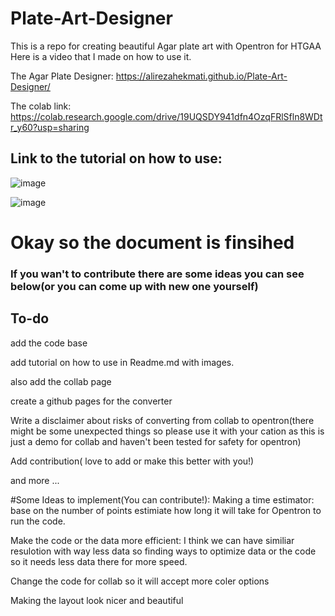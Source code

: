 # Plate-Art-Designer
This is a repo for creating beautiful Agar plate art with Opentron for HTGAA
Here is a video that I made on how to use it.

The Agar Plate Designer:
https://alirezahekmati.github.io/Plate-Art-Designer/

The colab link:
https://colab.research.google.com/drive/19UQSDY941dfn4OzqFRlSfln8WDtr_y60?usp=sharing

## Link to the tutorial on how to use:



![image](https://github.com/user-attachments/assets/830fc122-24e1-4e66-89ee-b0324bd04bde)

![image](https://github.com/user-attachments/assets/53927ebb-ad52-46cc-8dda-28f463f069c1)


# Okay so the document is finsihed
### If you wan't to contribute there are some ideas you can see below(or you can come up with new one yourself)



## To-do
add the code base

add tutorial on how to use in Readme.md with images.

also add the collab page 

create a github pages for the converter

Write a disclaimer about risks of converting from collab to opentron(there might be some unexpected things so please use it with your cation as this is 
just a demo for collab and haven't been tested for safety for opentron)

Add contribution( love to add or make this better with you!) 

and more ...

#Some Ideas to implement(You can contribute!):
Making a time estimator: base on the number of points estimiate how long it will take for Opentron to run the code.

Make the code or the data more efficient: I think we can have similiar resulotion with way less data so finding ways to optimize data or the code so it needs less data there for more speed.

Change the code for collab so it will accept more coler options

Making the layout look nicer and beautiful

